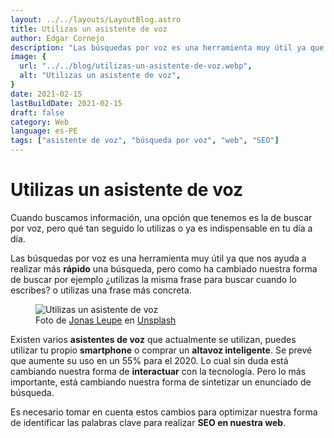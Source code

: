 ```yaml
---
layout: ../../layouts/LayoutBlog.astro
title: Utilizas un asistente de voz
author: Edgar Cornejo
description: "Las búsquedas por voz es una herramienta muy útil ya que nos ayuda a realizar más rápido una búsqueda, pero como ha cambiado nuestra forma de buscar por ejemplo ¿utilizas la misma frase para buscar cuando lo escribes? o utilizas una frase más concreta."
image: {
  url: "../../blog/utilizas-un-asistente-de-voz.webp",
  alt: "Utilizas un asistente de voz",
}
date: 2021-02-15
lastBuildDate: 2021-02-15
draft: false
category: Web
language: es-PE
tags: ["asistente de voz", "búsqueda por voz", "web", "SEO"]
---
```


# Utilizas un asistente de voz

Cuando buscamos información, una opción que tenemos es la de buscar por voz, pero qué tan seguido lo utilizas o ya es indispensable en tu día a día.

Las búsquedas por voz es una herramienta muy útil ya que nos ayuda a realizar más **rápido** una búsqueda, pero como ha cambiado nuestra forma de buscar por ejemplo ¿utilizas la misma frase para buscar cuando lo escribes? o utilizas una frase más concreta.

<figure>
  <img src="../../blog/utilizas-un-asistente-de-voz.webp" alt="Utilizas un asistente de voz"/>
  <figcaption>Foto de <a href="https://unsplash.com/es/@jonasleupe" title="Jonas Leupe" target="_blank">Jonas Leupe</a> en <a href="https://unsplash.com/es/fotos/google-home-en-estante-blanco-mIFEgEJBE6U" title="Unsplash" target="_blank">Unsplash</a>
  </figcaption>
</figure>

Existen varios **asistentes de voz** que actualmente se utilizan, puedes utilizar tu propio **smartphone** o comprar un **altavoz inteligente**. Se prevé que aumente su uso en un 55% para el 2020. Lo cual sin duda está cambiando nuestra forma de **interactuar** con la tecnología. Pero lo más importante, está cambiando nuestra forma de sintetizar un enunciado de búsqueda.

Es necesario tomar en cuenta estos cambios para optimizar nuestra forma de identificar las palabras clave para realizar **SEO en nuestra web**.
